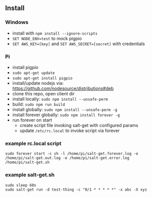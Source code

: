 ## Install

### Windows
* install with `npm install --ignore-scripts`
* `SET NODE_ENV=test` to mock pigpio
* `SET AWS_KEY=[key]` and `SET AWS_SECRET=[secret]` with credentials

### Pi

* install pigpio
*  `sudo apt-get update`
  * `sudo apt-get install pigpio`
* install/update nodejs via: https://github.com/nodesource/distributions#deb
* clone this repo, open client dir
* install locally: `sudo npm install --unsafe-perm`
* build: `sudo npm run build`
* install globally: `sudo npm install --unsafe-perm -g`
* install forever globally: `sudo npm install forever -g`
* run forever on start
  * create script file invoking salt-get with configured params
  * update `/etc/rc.local` to invoke script via forever

### example rc.local script
```
sudo forever start -c sh -l /home/pi/salt-get.forever.log -o /home/pi/salt-get.out.log -e /home/pi/salt-get.error.log /home/pi/salt-get.sh
```

### example salt-get.sh
```
sudo sleep 60s
sudo salt-get run -d test-thing -c "0/1 * * * * *" -x abc -X xyz
```
